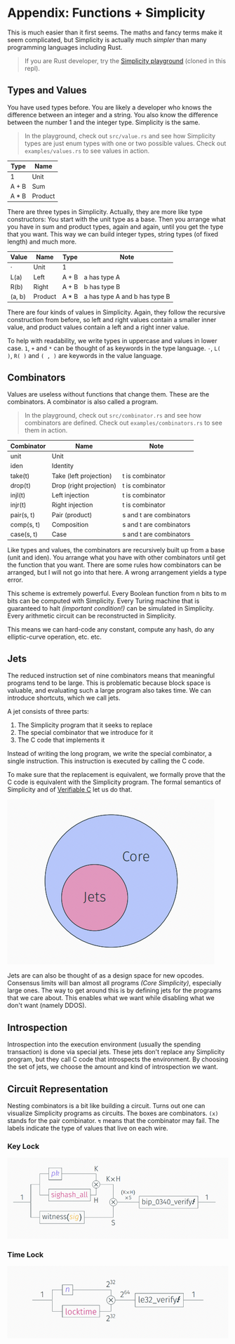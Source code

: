 # Appendix: Functions + Simplicity

This is much easier than it first seems. The maths and fancy terms make it seem complicated, but Simplicity is actually much _simpler_ than many programming languages including Rust.

> If you are Rust developer, try the [Simplicity playground](https://github.com/uncomputable/simplicity-playground) (cloned in this repl).

## Types and Values

You have used types before. You are likely a developer who knows the difference between an integer and a string. You also know the difference between the number 1 and the integer type. Simplicity is the same.

> In the playground, check out `src/value.rs` and see how Simplicity types are just enum types with one or two possible values. Check out `examples/values.rs` to see values in action.

| Type   | Name    |
| ------ | ------- |
| 1      | Unit    |
| A + B  | Sum     |
| A * B  | Product |

There are three types in Simplicity. Actually, they are more like type constructors: You start with the unit type as a base. Then you arrange what you have in sum and product types, again and again, until you get the type that you want. This way we can build integer types, string types (of fixed length) and much more.

| Value  | Name    | Type  | Note |
| ------ | ------- | ----- | ---- |
| ·      | Unit    | 1     |      |
| L(a)   | Left    | A + B | a has type A |
| R(b)   | Right   | A + B | b has type B |
| (a, b) | Product | A * B | a has type A and b has type B |

There are four kinds of values in Simplicity. Again, they follow the recursive construction from before, so left and right values contain a smaller inner value, and product values contain a left and a right inner value.

To help with readability, we write types in uppercase and values in lower case. `1`, `+` and `*` can be thought of as keywords in the type language. `·`, `L( )`, `R( )` and `( , )` are keywords in the value language.

## Combinators

Values are useless without functions that change them. These are the combinators. A combinator is also called a program.

> In the playground, check out `src/combinator.rs` and see how combinators are defined. Check out `examples/combinators.rs` to see them in action.

| Combinator | Name                    | Note |
| ---------- | ----------------------- | ---- |
| unit       | Unit                    |      |
| iden       | Identity                |      |
| take(t)    | Take (left projection)  | t is combinator |
| drop(t)    | Drop (right projection) | t is combinator |
| injl(t)    | Left injection          | t is combinator |
| injr(t)    | Right injection         | t is combinator |
| pair(s, t) | Pair (product)          | s and t are combinators |
| comp(s, t) | Composition             | s and t are combinators |
| case(s, t) | Case                    | s and t are combinators |

Like types and values, the combinators are recursively built up from a base (unit and iden). You arrange what you have with other combinators until get the function that you want. There are some rules how combinators can be arranged, but I will not go into that here. A wrong arrangement yields a type error.

This scheme is extremely powerful. Every Boolean function from n bits to m bits can be computed with Simplicity. Every Turing machine that is guaranteed to halt _(important condition!)_ can be simulated in Simplicity. Every arithmetic circuit can be reconstructed in Simplicity.

This means we can hard-code any constant, compute any hash, do any elliptic-curve operation, etc. etc.

## Jets

The reduced instruction set of nine combinators means that meaningful programs tend to be large. This is problematic because block space is valuable, and evaluating such a large program also takes time. We can introduce shortcuts, which we call jets.

A jet consists of three parts:

1. The Simplicity program that it seeks to replace
2. The special combinator that we introduce for it
3. The C code that implements it

Instead of writing the long program, we write the special combinator, a single instruction. This instruction is executed by calling the C code.

To make sure that the replacement is equivalent, we formally prove that the C code is equivalent with the Simplicity program. The formal semantics of Simplicity and of [Verifiable C](https://vst.cs.princeton.edu/) let us do that.

![image](assets/jetscore.png)

Jets are can also be thought of as a design space for new opcodes. Consensus limits will ban almost all programs _(Core Simplicity)_, especially large ones. The way to get around this is by defining jets for the programs that we care about. This enables what we want while disabling what we don't want (namely DDOS).

## Introspection

Introspection into the execution environment (usually the spending transaction) is done via special jets. These jets don't replace any Simplicity program, but they call C code that introspects the environment. By choosing the set of jets, we choose the amount and kind of introspection we want.

## Circuit Representation

Nesting combinators is a bit like building a circuit. Turns out one can visualize Simplicity programs as circuits. The boxes are combinators. `(x)` stands for the pair combinator. `↯` means that the combinator may fail. The labels indicate the type of values that live on each wire. 

### Key Lock

![image](assets/keylock.png)

### Time Lock

![image](assets/timelock.png)
